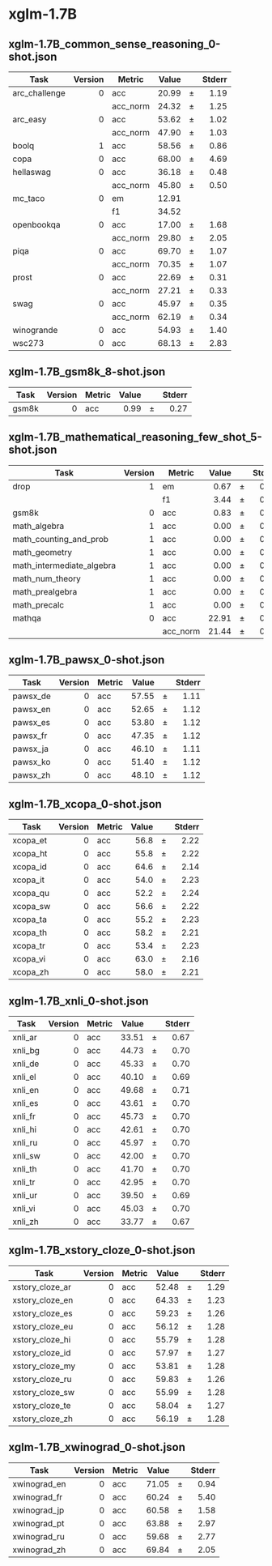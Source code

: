 # xglm-1.7B

## xglm-1.7B_common_sense_reasoning_0-shot.json
|    Task     |Version| Metric |Value|   |Stderr|
|-------------|------:|--------|----:|---|-----:|
|arc_challenge|      0|acc     |20.99|±  |  1.19|
|             |       |acc_norm|24.32|±  |  1.25|
|arc_easy     |      0|acc     |53.62|±  |  1.02|
|             |       |acc_norm|47.90|±  |  1.03|
|boolq        |      1|acc     |58.56|±  |  0.86|
|copa         |      0|acc     |68.00|±  |  4.69|
|hellaswag    |      0|acc     |36.18|±  |  0.48|
|             |       |acc_norm|45.80|±  |  0.50|
|mc_taco      |      0|em      |12.91|   |      |
|             |       |f1      |34.52|   |      |
|openbookqa   |      0|acc     |17.00|±  |  1.68|
|             |       |acc_norm|29.80|±  |  2.05|
|piqa         |      0|acc     |69.70|±  |  1.07|
|             |       |acc_norm|70.35|±  |  1.07|
|prost        |      0|acc     |22.69|±  |  0.31|
|             |       |acc_norm|27.21|±  |  0.33|
|swag         |      0|acc     |45.97|±  |  0.35|
|             |       |acc_norm|62.19|±  |  0.34|
|winogrande   |      0|acc     |54.93|±  |  1.40|
|wsc273       |      0|acc     |68.13|±  |  2.83|

## xglm-1.7B_gsm8k_8-shot.json
|Task |Version|Metric|Value|   |Stderr|
|-----|------:|------|----:|---|-----:|
|gsm8k|      0|acc   | 0.99|±  |  0.27|

## xglm-1.7B_mathematical_reasoning_few_shot_5-shot.json
|          Task           |Version| Metric |Value|   |Stderr|
|-------------------------|------:|--------|----:|---|-----:|
|drop                     |      1|em      | 0.67|±  |  0.08|
|                         |       |f1      | 3.44|±  |  0.13|
|gsm8k                    |      0|acc     | 0.83|±  |  0.25|
|math_algebra             |      1|acc     | 0.00|±  |  0.00|
|math_counting_and_prob   |      1|acc     | 0.00|±  |  0.00|
|math_geometry            |      1|acc     | 0.00|±  |  0.00|
|math_intermediate_algebra|      1|acc     | 0.00|±  |  0.00|
|math_num_theory          |      1|acc     | 0.00|±  |  0.00|
|math_prealgebra          |      1|acc     | 0.00|±  |  0.00|
|math_precalc             |      1|acc     | 0.00|±  |  0.00|
|mathqa                   |      0|acc     |22.91|±  |  0.77|
|                         |       |acc_norm|21.44|±  |  0.75|

## xglm-1.7B_pawsx_0-shot.json
|  Task  |Version|Metric|Value|   |Stderr|
|--------|------:|------|----:|---|-----:|
|pawsx_de|      0|acc   |57.55|±  |  1.11|
|pawsx_en|      0|acc   |52.65|±  |  1.12|
|pawsx_es|      0|acc   |53.80|±  |  1.12|
|pawsx_fr|      0|acc   |47.35|±  |  1.12|
|pawsx_ja|      0|acc   |46.10|±  |  1.11|
|pawsx_ko|      0|acc   |51.40|±  |  1.12|
|pawsx_zh|      0|acc   |48.10|±  |  1.12|

## xglm-1.7B_xcopa_0-shot.json
|  Task  |Version|Metric|Value|   |Stderr|
|--------|------:|------|----:|---|-----:|
|xcopa_et|      0|acc   | 56.8|±  |  2.22|
|xcopa_ht|      0|acc   | 55.8|±  |  2.22|
|xcopa_id|      0|acc   | 64.6|±  |  2.14|
|xcopa_it|      0|acc   | 54.0|±  |  2.23|
|xcopa_qu|      0|acc   | 52.2|±  |  2.24|
|xcopa_sw|      0|acc   | 56.6|±  |  2.22|
|xcopa_ta|      0|acc   | 55.2|±  |  2.23|
|xcopa_th|      0|acc   | 58.2|±  |  2.21|
|xcopa_tr|      0|acc   | 53.4|±  |  2.23|
|xcopa_vi|      0|acc   | 63.0|±  |  2.16|
|xcopa_zh|      0|acc   | 58.0|±  |  2.21|

## xglm-1.7B_xnli_0-shot.json
| Task  |Version|Metric|Value|   |Stderr|
|-------|------:|------|----:|---|-----:|
|xnli_ar|      0|acc   |33.51|±  |  0.67|
|xnli_bg|      0|acc   |44.73|±  |  0.70|
|xnli_de|      0|acc   |45.33|±  |  0.70|
|xnli_el|      0|acc   |40.10|±  |  0.69|
|xnli_en|      0|acc   |49.68|±  |  0.71|
|xnli_es|      0|acc   |43.61|±  |  0.70|
|xnli_fr|      0|acc   |45.73|±  |  0.70|
|xnli_hi|      0|acc   |42.61|±  |  0.70|
|xnli_ru|      0|acc   |45.97|±  |  0.70|
|xnli_sw|      0|acc   |42.00|±  |  0.70|
|xnli_th|      0|acc   |41.70|±  |  0.70|
|xnli_tr|      0|acc   |42.95|±  |  0.70|
|xnli_ur|      0|acc   |39.50|±  |  0.69|
|xnli_vi|      0|acc   |45.03|±  |  0.70|
|xnli_zh|      0|acc   |33.77|±  |  0.67|

## xglm-1.7B_xstory_cloze_0-shot.json
|     Task      |Version|Metric|Value|   |Stderr|
|---------------|------:|------|----:|---|-----:|
|xstory_cloze_ar|      0|acc   |52.48|±  |  1.29|
|xstory_cloze_en|      0|acc   |64.33|±  |  1.23|
|xstory_cloze_es|      0|acc   |59.23|±  |  1.26|
|xstory_cloze_eu|      0|acc   |56.12|±  |  1.28|
|xstory_cloze_hi|      0|acc   |55.79|±  |  1.28|
|xstory_cloze_id|      0|acc   |57.97|±  |  1.27|
|xstory_cloze_my|      0|acc   |53.81|±  |  1.28|
|xstory_cloze_ru|      0|acc   |59.83|±  |  1.26|
|xstory_cloze_sw|      0|acc   |55.99|±  |  1.28|
|xstory_cloze_te|      0|acc   |58.04|±  |  1.27|
|xstory_cloze_zh|      0|acc   |56.19|±  |  1.28|

## xglm-1.7B_xwinograd_0-shot.json
|    Task    |Version|Metric|Value|   |Stderr|
|------------|------:|------|----:|---|-----:|
|xwinograd_en|      0|acc   |71.05|±  |  0.94|
|xwinograd_fr|      0|acc   |60.24|±  |  5.40|
|xwinograd_jp|      0|acc   |60.58|±  |  1.58|
|xwinograd_pt|      0|acc   |63.88|±  |  2.97|
|xwinograd_ru|      0|acc   |59.68|±  |  2.77|
|xwinograd_zh|      0|acc   |69.84|±  |  2.05|
